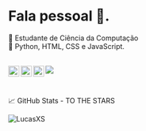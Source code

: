 # Fala pessoal 👋.

🔭 Estudante de Ciência da Computação <br/>
🌱 Python, HTML, CSS e JavaScript. <br/><br/>

<a href="https://discord.gg/sPmus2qH">
  <img align="left" alt="Lucas's Discord" width="22px" src="https://raw.githubusercontent.com/peterthehan/peterthehan/master/assets/discord.svg" />
</a>
<a href="https://www.linkedin.com/in/lucas-santos-2639b5163/">
  <img align="left" alt="s LinkedIN" width="22px" src="https://raw.githubusercontent.com/peterthehan/peterthehan/master/assets/linkedin.svg" />
</a>
<a href="mailto:contato_lucassantos@outlook.com">
  <img align="left" alt="s Gmail" width="22px" src="https://as1.ftcdn.net/jpg/03/89/54/82/500_F_389548257_bDFZnz42lI6wV6mrW4x1AoWvoJLm1jDT.jpg" />
</a>

![](https://visitor-badge.glitch.me/badge?page_id=LucasXS.profile-views)

<br/>

📈 GitHub Stats - TO THE STARS

<p align="left"> <img src="https://github-readme-stats.vercel.app/api?username=LucasXS&show_icons=true&theme=default" alt="LucasXS" />


